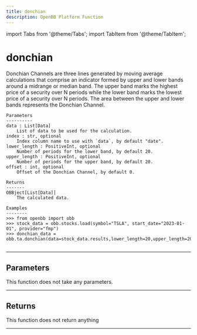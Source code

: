 ```yaml
---
title: donchian
description: OpenBB Platform Function
---
```


import Tabs from '@theme/Tabs';
import TabItem from '@theme/TabItem';

# donchian

Donchian Channels are three lines generated by moving average
    calculations that comprise an indicator formed by upper and lower
    bands around a midrange or median band. The upper band marks the
    highest price of a security over N periods while the lower band
    marks the lowest price of a security over N periods. The area
    between the upper and lower bands represents the Donchian Channel.

    Parameters
    ----------
    data : List[Data]
        List of data to be used for the calculation.
    index : str, optional
        Index column name to use with `data`, by default "date".
    lower_length : PositiveInt, optional
        Number of periods for the lower band, by default 20.
    upper_length : PositiveInt, optional
        Number of periods for the upper band, by default 20.
    offset : int, optional
        Offset of the Donchian Channel, by default 0.

    Returns
    -------
    OBBject[List[Data]]
        The calculated data.

    Examples
    --------
    >>> from openbb import obb
    >>> stock_data = obb.stocks.load(symbol="TSLA", start_date="2023-01-01", provider="fmp")
    >>> donchian_data = obb.ta.donchian(data=stock_data.results,lower_length=20,upper_length=20,offset=0)

```python wordwrap

```

---

## Parameters

This function does not take any parameters.

---

## Returns

This function does not return anything

---

